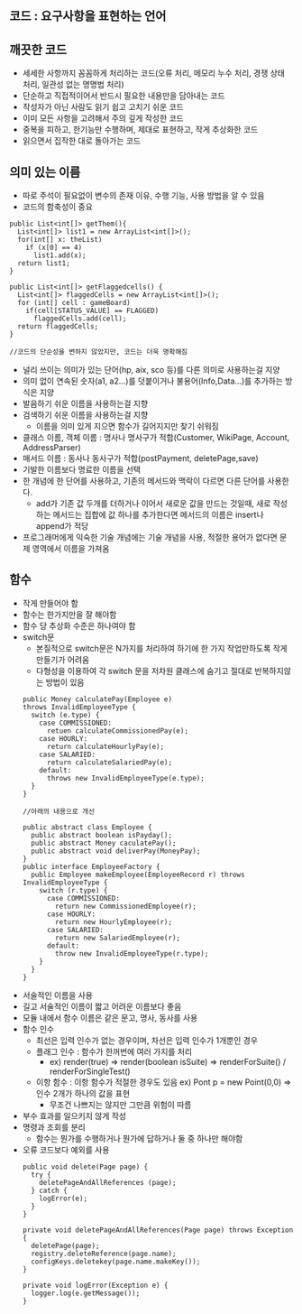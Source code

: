## 코드 : 요구사항을 표현하는 언어

## 깨끗한 코드
- 세세한 사항까지 꼼꼼하게 처리하는 코드(오류 처리, 메모리 누수 처리, 경쟁 상태 처리, 일관성 없는 명명법 처리)
- 단순하고 직접적이어서 반드시 필요한 내용만을 담아내는 코드
- 작성자가 아닌 사람도 읽기 쉽고 고치기 쉬운 코드
- 이미 모든 사항을 고려해서 주의 깊게 작성한 코드
- 중복을 피하고, 한기능만 수행하며, 제대로 표현하고, 작게 추상화한 코드
- 읽으면서 집작한 대로 돌아가는 코드

## 의미 있는 이름
- 따로 주석이 필요없이 변수의 존재 이유, 수행 기능, 사용 방법을 알 수 있음
- 코드의 함축성이 중요
```
public List<int[]> getThem(){
  List<int[]> list1 = new ArrayList<int[]>();
  for(int[] x: theList)
    if (x[0] == 4)
      list1.add(x);
  return list1;
}

public List<int[]> getFlaggedcells() {
  List<int[]> flaggedCells = new ArrayList<int[]>();
  for (int[] cell : gameBoard)
    if(cell[STATUS_VALUE] == FLAGGED)
      flaggedCells.add(cell);
  return flaggedCells;
}

//코드의 단순성을 변하지 않았지만, 코드는 더욱 명확해짐
```
- 널리 쓰이는 의미가 있는 단어(hp, aix, sco 등)를 다른 의미로 사용하는걸 지양
- 의미 없이 연속된 숫자(a1, a2...)를 덧붙이거나 불용어(Info,Data...)를 추가하는 방식은 지양
- 발음하기 쉬운 이름을 사용하는걸 지향
- 검색하기 쉬운 이름을 사용하는걸 지향
  - 이름을 의미 있게 지으면 함수가 길어지지만 찾기 쉬워짐
- 클래스 이름, 객체 이름 : 명사나 명사구가 적합(Customer, WikiPage, Account, AddressParser)
- 매서드 이름 : 동사나 동사구가 적합(postPayment, deletePage,save)
- 기발한 이름보다 명료한 이름을 선택
- 한 개념에 한 단어를 사용하고, 기존의 메서드와 맥락이 다르면 다른 단어를 사용한다.
  - add가 기존 값 두개를 더하거나 이어서 새로운 값을 만드는 것일때, 새로 작성하는 메서드는 집합에 값 하나를 추가한다면 메서드의 이름은 insert나 append가 적당
- 프로그래머에게 익숙한 기술 개념에는 기술 개념을 사용, 적절한 용어가 없다면 문제 영역에서 이름을 가져옴

## 함수
- 작게 만들어야 함
- 함수는 한가지만을 잘 해야함
- 함수 당 추상화 수준은 하나여야 함
- switch문
  - 본질적으로 switch문은 N가지를 처리하여 하기에 한 가지 작업만하도록 작게 만들기가 어려움
  - 다형성을 이용하여 각 switch 문을 저차원 클래스에 숨기고 절대로 반복하지않는 방법이 있음
  ```
  public Money calculatePay(Employee e)
  throws InvalidEmployeeType {
    switch (e.type) {
      case COMMISSIONED:
        retuen calculateCommissionedPay(e);
      case HOURLY:
        return calculateHourlyPay(e);
      case SALARIED:
        return calculateSalariedPay(e);
      default:
        throws new InvalidEmployeeType(e.type);
    }
  }
  
  //아래의 내용으로 개선
  
  public abstract class Employee {
    public abstract boolean isPayday();
    public abstract Money caculatePay();
    public abstract void deliverPay(MoneyPay);
  }
  public interface EmployeeFactory {
    public Employee makeEmployee(EmployeeRecord r) throws InvalidEmployeeType {
      switch (r.type) {
        case COMMISSIONED:
          return new CommissionedEmployee(r);
        case HOURLY:
          return new HourlyEmployee(r);
        case SALARIED:
          return new SalariedEmployee(r);
        default:
          throw new InvalidEmployeeType(r.type);
      }
    }
  }
  ```
- 서술적인 이름을 사용
 - 길고 서술적인 이름이 짧고 어려운 이름보다 좋음
 - 모듈 내에서 함수 이름은 같은 문고, 명사, 동사를 사용
- 함수 인수 
  - 최선은 입력 인수가 없는 경우이며, 차선은 입력 인수가 1개뿐인 경우
  - 플래그 인수 : 함수가 한꺼번에 여러 가지를 처리
    - ex) render(true) => render(boolean isSuite) => renderForSuite() / renderForSingleTest()
  - 이항 함수 : 이항 함수가 적절한 경우도 있음 ex) Pont p = new Point(0,0) => 인수 2개가 하나의 값을 표현
    - 무조건 나쁘지는 않지만 그만큼 위험이 따름
- 부수 효과를 일으키지 않게 작성
- 명령과 조회를 분리
  - 함수는 뭔가를 수행하거나 뭔가에 답하거나 둘 중 하나만 해야함
- 오류 코드보다 예외를 사용
  ```
  public void delete(Page page) {
    try {
      deletePageAndAllReferences (page);
    } catch {
      logError(e);
    }
  }
  
  private void deletePageAndAllReferences(Page page) throws Exception {
    deletePage(page);
    registry.deleteReference(page.name);
    configKeys.deletekey(page.name.makeKey());
  }
  
  private void logError(Exception e) {
    logger.log(e.getMessage());
  }
  ```
